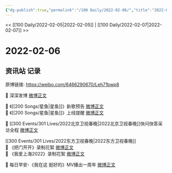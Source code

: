 ```yaml
---
{"dg-publish":true,"permalink":"/100 Daily/2022-02-06/","title":"2022-02-06","created":"2022-12-22T15:56:47.000+08:00","updated":"2023-01-09T17:24:41.819+08:00"}
---
```



<< [[100 Daily/2022-02-05\|2022-02-05]] | [[100 Daily/2022-02-07\|2022-02-07]] >>

# 2022-02-06

## 资讯站 记录

原博链接: https://weibo.com/6466290670/Leh71bwp8

💫 深深发博 [微博正文](https://m.weibo.cn/6466290670/4733985735836374)

💫 《[[200 Songs/星鱼\|星鱼]]》新歌预告 [微博正文](https://m.weibo.cn/6466290670/4733945138644639)  
💫 《[[200 Songs/星鱼\|星鱼]]》上线提醒 [微博正文](https://m.weibo.cn/6466290670/4733907557157818)

💫 [[300 Events/301 Lives/2022北京卫视春晚\|2022北京卫视春晚]]快问快答采访全程 [微博正文](https://m.weibo.cn/6466290670/4733860774416031)

[[300 Events/301 Lives/2022东方卫视春晚\|2022东方卫视春晚]]  
💫 《把门开开》录制花絮 [微博正文](https://m.weibo.cn/6466290670/4733998192137883)  
💫 《我爱上海2022》录制花絮 [微博正文](https://m.weibo.cn/6466290670/4733999237040836)

💫 每日早安-《我在这 挺好的》MV播出一周年 [微博正文](https://m.weibo.cn/6466290670/4733779773751957)
